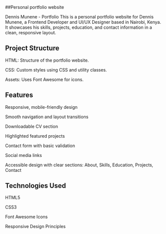 ##Personal portfolio website

Dennis Munene - Portfolio
This is a personal portfolio website for Dennis Munene, a Frontend Developer and UI/UX Designer based in Nairobi, Kenya. 
It showcases his skills, projects, education, and contact information in a clean, responsive layout.



## Project Structure
HTML: Structure of the portfolio website.

CSS: Custom styles using CSS and utility classes.


Assets: Uses Font Awesome for icons.

## Features
Responsive, mobile-friendly design

Smooth navigation and layout transitions

Downloadable CV section

Highlighted featured projects

Contact form with basic validation

Social media links

Accessible design with clear sections: About, Skills, Education, Projects, Contact

## Technologies Used
HTML5

CSS3



Font Awesome Icons

Responsive Design Principles
